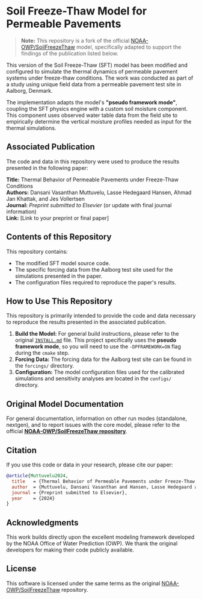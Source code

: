 # Soil Freeze-Thaw Model for Permeable Pavements

> **Note:** This repository is a fork of the official [NOAA-OWP/SoilFreezeThaw](https://github.com/NOAA-OWP/SoilFreezeThaw) model, specifically adapted to support the findings of the publication listed below.

This version of the Soil Freeze-Thaw (SFT) model has been modified and configured to simulate the thermal dynamics of permeable pavement systems under freeze-thaw conditions. The work was conducted as part of a study using unique field data from a permeable pavement test site in Aalborg, Denmark.

The implementation adapts the model's **"pseudo framework mode"**, coupling the SFT physics engine with a custom soil moisture component. This component uses observed water table data from the field site to empirically determine the vertical moisture profiles needed as input for the thermal simulations.

## Associated Publication

The code and data in this repository were used to produce the results presented in the following paper:

**Title:** Thermal Behavior of Permeable Pavements under Freeze-Thaw Conditions  
**Authors:** Dansani Vasanthan Muttuvelu, Lasse Hedegaard Hansen, Ahmad Jan Khattak, and Jes Vollertsen  
**Journal:** *Preprint submitted to Elsevier* (or update with final journal information)  
**Link:** [Link to your preprint or final paper]

## Contents of this Repository

This repository contains:
*   The modified SFT model source code.
*   The specific forcing data from the Aalborg test site used for the simulations presented in the paper.
*   The configuration files required to reproduce the paper's results.

## How to Use This Repository

This repository is primarily intended to provide the code and data necessary to reproduce the results presented in the associated publication.

1.  **Build the Model:** For general build instructions, please refer to the original [`INSTALL.md`](https://github.com/NOAA-OWP/SoilFreezeThaw/blob/master/INSTALL.md) file. This project specifically uses the **pseudo framework mode**, so you will need to use the `-DPFRAMEWORK=ON` flag during the `cmake` step.
2.  **Forcing Data:** The forcing data for the Aalborg test site can be found in the `forcings/` directory.
3.  **Configuration:** The model configuration files used for the calibrated simulations and sensitivity analyses are located in the `configs/` directory.

## Original Model Documentation

For general documentation, information on other run modes (standalone, nextgen), and to report issues with the core model, please refer to the official **[NOAA-OWP/SoilFreezeThaw repository](https://github.com/NOAA-OWP/SoilFreezeThaw)**.

## Citation

If you use this code or data in your research, please cite our paper:

```bibtex
@article{Muttuvelu2024,
  title   = {Thermal Behavior of Permeable Pavements under Freeze-Thaw Conditions},
  author  = {Muttuvelu, Dansani Vasanthan and Hansen, Lasse Hedegaard and Khattak, Ahmad Jan and Vollertsen, Jes},
  journal = {Preprint submitted to Elsevier},
  year    = {2024}
}
```

## Acknowledgments

This work builds directly upon the excellent modeling framework developed by the NOAA Office of Water Prediction (OWP). We thank the original developers for making their code publicly available.

## License

This software is licensed under the same terms as the original [NOAA-OWP/SoilFreezeThaw](https://github.com/NOAA-OWP/SoilFreezeThaw) repository.
